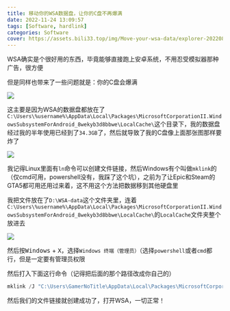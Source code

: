 ```yaml
---
title: 移动你的WSA数据盘，让你的C盘不再爆满
date: 2022-11-24 13:09:57
tags: [Software, hardlink]
categories: Software
cover: https://assets.bili33.top/img/Move-your-wsa-data/explorer-20220830-181707.png
---
```


WSA确实是个很好用的东西，毕竟能够直接跑上安卓系统，不用忍受模拟器那种广告，很方便

但是同样也带来了一些问题就是：你的C盘会爆满

![](https://assets.bili33.top/img/Move-your-wsa-data/explorer-20220830-181707.png)

这主要是因为WSA的数据盘都放在了`C:\Users\%username%\AppData\Local\Packages\MicrosoftCorporationII.WindowsSubsystemForAndroid_8wekyb3d8bbwe\LocalCache\`这个目录下，我的数据盘经过我的半年使用已经到了`34.3GB`了，然后就导致了我的C盘像上面那张图那样要炸了

![](https://assets.bili33.top/img/Move-your-wsa-data/explorer-20221124-131312.png)

我记得Linux里面有`ln`命令可以创建文件链接，然后Windows有个叫做`mklink`的（仅cmd可用，powershell没有，我踩了这个坑），之前为了让Epic和Steam的GTA5都可用还用过来着，这不用这个方法把数据移到其他硬盘里

我把文件放在了`D:\WSA-data`这个文件夹里，连着`C:\Users\%username%\AppData\Local\Packages\MicrosoftCorporationII.WindowsSubsystemForAndroid_8wekyb3d8bbwe\LocalCache\`的`LocalCache`文件夹整个放进去

![](https://assets.bili33.top/img/Move-your-wsa-data/explorer-20221124-131546.png)

然后按<kbd>Windows</kbd> + <kbd>X</kbd>，选择`Windows 终端（管理员）`（选择`powershell`或者`cmd`都行，但是一定要有管理员权限

然后打入下面这行命令（记得把后面的那个路径改成你自己的）

```powershell
mklink /J "C:\Users\GamerNoTitle\AppData\Local\Packages\MicrosoftCorporationII.WindowsSubsystemForAndroid_8wekyb3d8bbwe\LocalCache" "D:\WSA-data\LocalCache"
```

然后我们的文件链接就创建成功了，打开WSA，一切正常！
